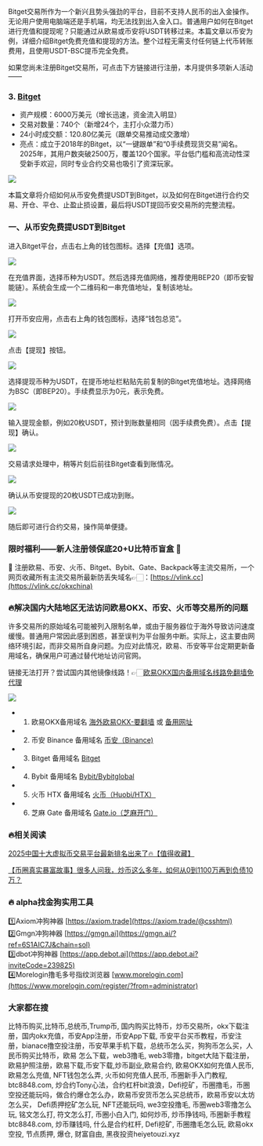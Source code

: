 Bitget交易所作为一个新兴且势头强劲的平台，目前不支持人民币的出入金操作。无论用户使用电脑端还是手机端，均无法找到出入金入口。普通用户如何在Bitget进行充值和提现呢？只能通过从欧易或币安将USDT转移过来。本篇文章以币安为例，详细介绍Bitget免费充值和提现的方法。整个过程无需支付任何链上代币转账费用，且使用USDT-BSC提币完全免费。

如果您尚未注册Bitget交易所，可点击下方链接进行注册，本月提供多项新人活动——

### 3. [Bitget](https://www.bitget.com/zh-CN/referral/register?from=referral&clacCode=VRNEYUTR)
- 资产规模：6000万美元（增长迅速，资金流入明显）
- 交易对数量：740个（新增24个，主打小众潜力币）
- 24小时成交额：120.80亿美元（跟单交易推动成交激增）
- 亮点：成立于2018年的Bitget，以“一键跟单”和“0手续费现货交易”闻名。2025年，其用户数突破2500万，覆盖120个国家。平台低门槛和高流动性深受新手欢迎，同时专业合约交易也吸引了资深玩家。

[![](https://fe095ec.webp.li/top-10-exchanges-003.jpg)](https://www.bitget.com/zh-CN/referral/register?from=referral&clacCode=VRNEYUTR)

本篇文章将介绍如何从币安免费提USDT到Bitget，以及如何在Bitget进行合约交易、开仓、平仓、止盈止损设置，最后将USDT提回币安交易所的完整流程。

### 一、从币安免费提USDT到Bitget
进入Bitget平台，点击右上角的钱包图标。选择【充值】选项。

[![](https://307e939.webp.li/20250415174119986.png)](https://btc8848.com/top-10-exchanges)

在充值界面，选择币种为USDT。然后选择充值网络，推荐使用BEP20（即币安智能链）。系统会生成一个二维码和一串充值地址，复制该地址。

[![](https://307e939.webp.li/20250415174200605.png)](https://btc8848.com/top-10-exchanges)

打开币安应用，点击右上角的钱包图标，选择“钱包总览”。

[![](https://307e939.webp.li/20250415174239733.png)](https://btc8848.com/top-10-exchanges)

点击【提现】按钮。

[![](https://307e939.webp.li/20250415174316519.png)](https://btc8848.com/top-10-exchanges)

选择提现币种为USDT，在提币地址栏粘贴先前复制的Bitget充值地址。选择网络为BSC（即BEP20）。手续费显示为0元，表示免费。

[![](https://307e939.webp.li/20250415174345870.png)](https://btc8848.com/top-10-exchanges)

输入提现金额，例如20枚USDT，预计到账数量相同（因手续费免费）。点击【提现】确认。

[![](https://307e939.webp.li/20250415174409028.png)](https://btc8848.com/top-10-exchanges)

交易请求处理中，稍等片刻后前往Bitget查看到账情况。

[![](https://307e939.webp.li/20250415174428163.png)](https://btc8848.com/top-10-exchanges)

确认从币安提现的20枚USDT已成功到账。

[![](https://307e939.webp.li/20250415174447762.png)](https://btc8848.com/top-10-exchanges)

随后即可进行合约交易，操作简单便捷。

### 限时福利——新人注册领保底20+U比特币盲盒 🎁
🎁 注册欧易、币安、火币、Bitget、Bybit、Gate、Backpack等主流交易所，一个网页收藏所有主流交易所最新防丢失域名👉🏻：[https://vlink.cc](https://vlink.cc/okxchina)

### 🔥解决国内大陆地区无法访问欧易OKX、币安、火币等交易所的问题
许多交易所的原始域名可能被列入限制名单，或由于服务器位于海外导致访问速度缓慢。普通用户常因此感到困惑，甚至误判为平台服务中断。实际上，这主要由网络环境引起，而非交易所自身问题。为应对此情况，欧易、币安等平台定期更新备用域名，确保用户可通过替代地址访问官网。

链接无法打开？尝试国内其他镜像线路！👉🏻[欧易OKX国内备用域名线路免翻墙免代理](https://vlink.cc/okxcn)

[![](https://307e939.webp.li/20250812124552161.png)](https://vlink.cc/okxcn)

- 1. 欧易OKX备用域名 [海外欧易OKX-要翻墙](https://www.okx.com/join/18639032) 或 [备用网址](https://www.oucnyi.net/zh-hans/join/18639032)
- 2. 币安 Binance 备用域名 [币安（Binance)](https://accounts.binance.com/zh-CN/register?ref=36457687)
- 3. Bitget 备用域名 [Bitget](https://www.bitget.com/zh-CN/referral/register?from=referral&clacCode=VRNEYUTR)
- 4. Bybit 备用域名 [Bybit/Bybitglobal](https://www.bybitglobal.com/zh-MY/invite/?ref=VMKORMM)
- 5. 火币 HTX 备用域名 [火币（Huobi/HTX）](https://www.htx.com/invite/zh-cn/1f?invite_code=whf45223)
- 6. 芝麻 Gate 备用域名 [Gate.io（芝麻开门）](https://www.gate.io/zh/signup?ref_type=103&ref=A1ERAQ)

### 🔥相关阅读
[2025中国十大虚拟币交易平台最新排名出来了🔥【值得收藏】](https://btc8848.com/top-10-exchanges/)

[【币圈真实暴富故事】很多人问我，炒币这么多年，如何从0到1100万再到负债10万？](https://heiyetouzi.xyz/biquanstory001/)

### 🔥 alpha找金狗实用工具
1️⃣Axiom冲狗神器 [https://axiom.trade](https://axiom.trade/@csshtml)  
2️⃣Gmgn冲狗神器 [https://gmgn.ai](https://gmgn.ai/?ref=6S1AIC7J&chain=sol)  
3️⃣dbot冲狗神器 [https://app.debot.ai](https://app.debot.ai?inviteCode=239825)  
4️⃣Morelogin撸毛多号指纹浏览器 [www.morelogin.com](https://www.morelogin.com/register/?from=administrator)  
### 大家都在搜
比特币购买,比特币,总统币,Trump币, 国内购买比特币，炒币交易所，okx下载注册，国内okx充值，币安App注册，币安App下载, 币安平台买币教程，币安注册，bianace撸空投注册，币安苹果手机下载，总统币怎么买，狗狗币怎么买，人民币购买比特币，欧易 怎么下载，web3撸毛, web3零撸，bitget大陆下载注册，欧易护照注册，欧易下载,币安下载,炒币副业,欧易合约, 欧易OKX如何充值人民币, 欧易怎么充值, NFT钱包怎么弄, 火币如何充值人民币, 币圈新手入门教程, btc8848.com, 炒合约Tony心法，合约杠杆bit浪浪，Defi挖矿，币圈撸毛，币圈空投还能玩吗，做合约爆仓怎么办，欧易币安货币怎么买总统币，欧易币安以太坊怎么买， Defi质押挖矿怎么玩, NFT还能玩吗, we3空投撸毛, 币圈web3零撸怎么玩, 铭文怎么打, 符文怎么打, 币圈小白入门, 如何炒币, 炒币挣钱吗, 币圈新手教程btc8848.com, 炒币赚钱吗, 什么是合约杠杆, Defi挖矿, 币圈撸毛怎么玩, 欧易okx空投, 节点质押, 爆仓, 财富自由, 黑夜投资heiyetouzi.xyz